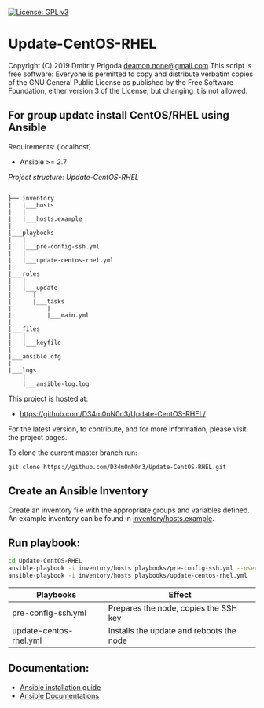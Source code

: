 [![License: GPL v3](https://img.shields.io/badge/License-GPLv3-blue.svg)](https://www.gnu.org/licenses/gpl-3.0)

Update-CentOS-RHEL
===

Copyright (C) 2019 Dmitriy Prigoda <deamon.none@gmail.com> 
This script is free software: Everyone is permitted to copy and distribute verbatim copies of 
the GNU General Public License as published by the Free Software Foundation, either version 3
of the License, but changing it is not allowed.

For group update install CentOS/RHEL using Ansible
--------------------------------------------------

Requirements: (localhost)

- Ansible >= 2.7

*Project structure: Update-CentOS-RHEL*

    .
    ├── inventory
    |   |___hosts
    |   |
    |   |___hosts.example
    |
    |___playbooks
    |   |
    |   |___pre-config-ssh.yml
    |   |
    |   |___update-centos-rhel.yml
    |
    |___roles
    |   |
    |   |___update
    |      |
    |      |___tasks
    |          |
    |          |___main.yml
    |
    |___files
    |   |
    |   |___keyfile
    |
    |___ansible.cfg
    |
    |___logs
        |
   	    |___ansible-log.log

This project is hosted at:

  * https://github.com/D34m0nN0n3/Update-CentOS-RHEL/

For the latest version, to contribute, and for more information, please visit
the project pages.

To clone the current master branch run:

```
git clone https://github.com/D34m0nN0n3/Update-CentOS-RHEL.git
```

## Create an Ansible Inventory
Create an inventory file with the appropriate groups and variables defined.
An example inventory can be found in [inventory/hosts.example](inventory/hosts.example).

## Run playbook:

```bash
cd Update-CentOS-RHEL
ansible-playbook -i inventory/hosts playbooks/pre-config-ssh.yml --user=<local_user_name> --ask-pass --become
ansible-playbook -i inventory/hosts playbooks/update-centos-rhel.yml
```

Playbooks|Effect
---------|------
pre-config-ssh.yml|Prepares the node, copies the SSH key
update-centos-rhel.yml|Installs the update and reboots the node

## Documentation:
- [Ansible installation guide](https://docs.ansible.com/ansible/latest/installation_guide/intro_installation.html)
- [Ansible Documentations](https://docs.ansible.com/)
